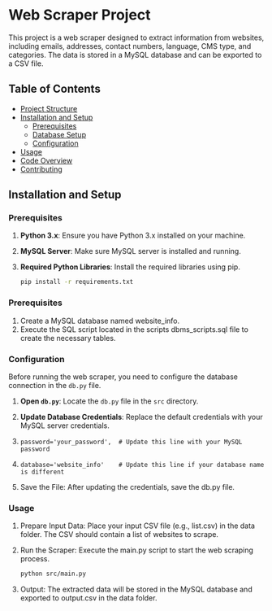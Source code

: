 # Web Scraper Project

This project is a web scraper designed to extract information from websites, including emails, addresses, contact numbers, language, CMS type, and categories. The data is stored in a MySQL database and can be exported to a CSV file.

## Table of Contents

- [Project Structure](#project-structure)
- [Installation and Setup](#installation-and-setup)
  - [Prerequisites](#prerequisites)
  - [Database Setup](#database-setup)
  - [Configuration](#configuration)
- [Usage](#usage)
- [Code Overview](#code-overview)
- [Contributing](#contributing)

## Installation and Setup

### Prerequisites

1. **Python 3.x**: Ensure you have Python 3.x installed on your machine.
2. **MySQL Server**: Make sure MySQL server is installed and running.
3. **Required Python Libraries**: Install the required libraries using pip.

   ```sh
   pip install -r requirements.txt

### Prerequisites

1. Create a MySQL database named website_info.
2. Execute the SQL script located in the scripts dbms_scripts.sql file to create the necessary tables.

### Configuration

Before running the web scraper, you need to configure the database connection in the `db.py` file.

1. **Open `db.py`**: Locate the `db.py` file in the `src` directory.

2. **Update Database Credentials**: Replace the default credentials with your MySQL server credentials.

3.     password='your_password',  # Update this line with your MySQL password
4.     database='website_info'    # Update this line if your database name is different

5. Save the File: After updating the credentials, save the db.py file.

### Usage
1. Prepare Input Data: Place your input CSV file (e.g., list.csv) in the data folder. The CSV should contain a list of websites to scrape.

2. Run the Scraper: Execute the main.py script to start the web scraping process.

    ```sh
    python src/main.py
3. Output: The extracted data will be stored in the MySQL database and exported to output.csv in the data folder.

